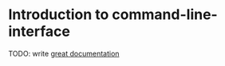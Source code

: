 # Introduction to command-line-interface

TODO: write [great documentation](http://jacobian.org/writing/what-to-write/)
